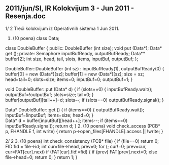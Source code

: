 2011/jun/SI, IR Kolokvijum 3 - Jun 2011 - Resenja.doc
--------------------------------------------------------------------------------


1/  2 
Treći kolokvijum iz Operativnih sistema 1 
Jun 2011. 
1. (10 poena) 
class Data; 
 
class DoubleBuffer { 
public: 
  DoubleBuffer (int size); 
  void  put (Data*); 
  Data* get (); 
private: 
  Semaphore inputBufReady, outputBufReady; 
  Data** buffer[2]; 
  int size, head, tail, slots, items, inputBuf, outputBuf; 
}; 
 
DoubleBuffer::DoubleBuffer (int sz) : inputBufReady(1), outputBufReady(0) { 
  buffer[0] = new (Data*)[sz]; 
  buffer[1] = new (Data*)[sz]; 
  size = sz;  
  head=tail=0; 
  slots=size; items=0; 
  inputBuf=0; outputBuf=1; 
} 
 
void DoubleBuffer::put (Data* d) { 
  if (slots==0) { 
    inputBufReady.wait(); 
    outputBuf=!outputBuf; 
    slots=size; 
    tail=0; 
  }   
  buffer[outputBuf][tail++]=d; 
  slots--; 
  if (slots==0) 
    outputBufReady.signal(); 
} 
 
Data* DoubleBuffer::get () { 
  if (items==0) { 
    outputBufReady.wait(); 
    inputBuf=!inputBuf; 
    items=size; 
    head=0; 
  }   
  Data* d = buffer[inputBuf][head++]; 
  items--; 
  if (items==0) 
    inputBufReady.signal(); 
  return d; 
} 
2. (10 poena) 
void check_access (PCB* p, FHANDLE f, int write) { 
  return p->open_files[FHANDLE].access || !write; 
} 

2/  2 
3. (10 poena) 
int check_consistency (FCB* file) { 
  if (file==0) return 0; 
  FID fid = file->id; 
  int cur=file->head, prev=0; 
  for (; cur!=0; prev=cur, cur=FAT[cur].next) 
    if (FAT[cur].fid!=fid) { 
      if (prev) FAT[prev].next=0; 
      else file->head=0; 
      return 0; 
    } 
  return 1; 
} 